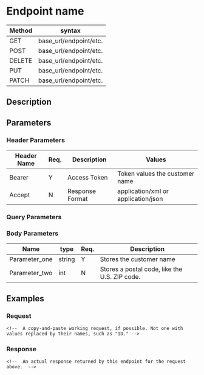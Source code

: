 # Endpoint name

Method | syntax
----- | ----------
GET | base_url/endpoint/etc.
POST | base_url/endpoint/etc.
DELETE | base_url/endpoint/etc.
PUT | base_url/endpoint/etc.
PATCH | base_url/endpoint/etc.

<!-- Delete this comment after you have replaced the method and syntax above. -->

## Description

<!-- Enter a short description. What is it for, and what can it do? -->

## Parameters

<!-- There are several types of parameters: header parameters, path parameters, and query string parameters. The different parameters are documented separately on the same page and not all endpoints contain each type of parameter -->

### Header Parameters

<!-- Parameters included in the request header usually related to authorization that are common across all endpoints. They are not usually documented for each endpoint. However, if your endpoint requires unique parameters to be passed in the header, they are documented in this section -->

Header Name | Req. | Description | Values
----------- |------|---------------- |------------
Bearer | Y | Access Token | Token values the customer name
Accept | N | Response Format | application/xml or application/json




### Query Parameters


### Body Parameters

Name | type | Req. | Description
---- | ----- | ----- | --------------------
Parameter_one | string | Y |  Stores the customer name
Parameter_two | int  | N | Stores a postal code, like the U.S. ZIP code.

<!-- Replace the two example rows and include rows for all your parameters. -->
<!-- If one of the parameters has a set of sub-parameters, create a table or bulleted list for that, but proceed with caution. If the API is complex, there might be an easier way to do your reference section than writing markup by hand. -->

## Examples

### Request

```HTTP
<!--  A copy-and-paste working request, if possible. Not one with values replaced by their names, such as "ID." -->

```

<!-- Follow with comments to explain what each part of the request is doing -->

### Response

```HTTP
<!--  An actual response returned by this endpoint for the request above.  -->

```

<!-- Write a comment explaining the response, if it would be helpful. For a response with a complicated schema, create a table like the one used above for the request.  -->